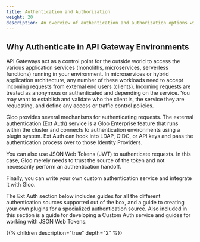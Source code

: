 ```yaml
---
title: Authentication and Authorization
weight: 20
description: An overview of authentication and authorization options with Gloo.
---
```


## Why Authenticate in API Gateway Environments

API Gateways act as a control point for the outside world to access the various application services (monoliths, microservices, serverless functions) running in your environment. In microservices or hybrid application architecture, any number of these workloads need to accept incoming requests from external end users (clients). Incoming requests are treated as anonymous or authenticated and depending on the service. You may want to establish and validate who the client is, the service they are requesting, and define any access or traffic control policies.

Gloo provides several mechanisms for authenticating requests. The external authentication (Ext Auth) service is a Gloo Enterprise feature that runs within the cluster and connects to authentication environments using a plugin system. Ext Auth can hook into LDAP, OIDC, or API keys and pass the authentication process over to those Identity Providers.

You can also use JSON Web Tokens (JWT) to authenticate requests. In this case, Gloo merely needs to trust the source of the token and not necessarily perform an authentication handoff.

Finally, you can write your own custom authentication service and integrate it with Gloo. 

The Ext Auth section below includes guides for all the different authentication sources supported out of the box, and a guide to creating your own plugins for a specialized authentication source. Also included in this section is a guide for developing a Custom Auth service and guides for working with JSON Web Tokens.


{{% children description="true" depth="2" %}}
